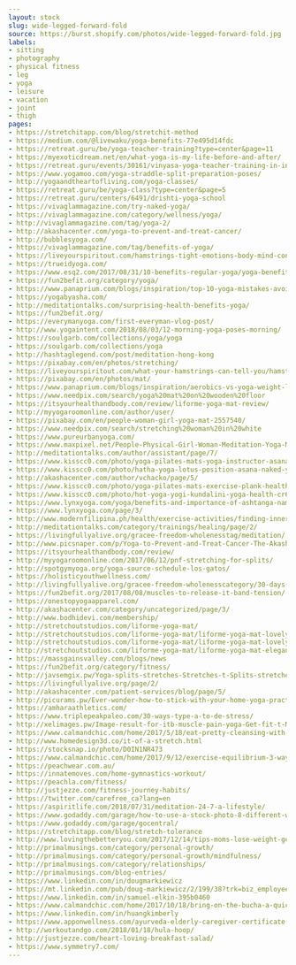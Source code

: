 ```yaml
---
layout: stock
slug: wide-legged-forward-fold
source: https://burst.shopify.com/photos/wide-legged-forward-fold.jpg
labels:
- sitting
- photography
- physical fitness
- leg
- yoga
- leisure
- vacation
- joint
- thigh
pages:
- https://stretchitapp.com/blog/stretchit-method
- https://medium.com/@livewaku/yoga-benefits-77e495d14fdc
- https://retreat.guru/be/yoga-teacher-training?type=center&page=11
- https://myexoticdream.net/en/what-yoga-is-my-life-before-and-after/
- https://retreat.guru/events/30161/vinyasa-yoga-teacher-training-in-india
- https://www.yogamoo.com/yoga-straddle-split-preparation-poses/
- http://yogaandtheartofliving.com/yoga-classes/
- https://retreat.guru/be/yoga-class?type=center&page=5
- https://retreat.guru/centers/6491/drishti-yoga-school
- https://vivaglammagazine.com/try-naked-yoga/
- https://vivaglammagazine.com/category/wellness/yoga/
- http://vivaglammagazine.com/tag/yoga-2/
- http://akashacenter.com/yoga-to-prevent-and-treat-cancer/
- http://bubblesyoga.com/
- https://vivaglammagazine.com/tag/benefits-of-yoga/
- https://liveyourspiritout.com/hamstrings-tight-emotions-body-mind-connection/
- https://trueidyoga.com/
- https://www.esq2.com/2017/08/31/10-benefits-regular-yoga/yoga-benefits2-2/
- https://fun2befit.org/category/yoga/
- https://www.panaprium.com/blogs/inspiration/top-10-yoga-mistakes-avoid-beginners
- https://yogabyasha.com/
- http://meditationtalks.com/surprising-health-benefits-yoga/
- https://fun2befit.org/
- https://everymanyoga.com/first-everyman-vlog-post/
- http://www.yogaintent.com/2018/08/03/12-morning-yoga-poses-morning/
- https://soulgarb.com/collections/yoga/yoga
- https://soulgarb.com/collections/yoga
- http://hashtaglegend.com/post/meditation-hong-kong
- https://pixabay.com/en/photos/stretching/
- https://liveyourspiritout.com/what-your-hamstrings-can-tell-you/hamstring/
- https://pixabay.com/en/photos/mat/
- https://www.panaprium.com/blogs/inspiration/aerobics-vs-yoga-weight-loss-choose
- https://www.needpix.com/search/yoga%20mat%20on%20wooden%20floor
- https://itsyourhealthandbody.com/review/liforme-yoga-mat-review/
- http://myyogaroomonline.com/author/user/
- https://pixabay.com/en/people-woman-girl-yoga-mat-2557540/
- https://www.needpix.com/search/stretching%20woman%20in%20white
- https://www.pureurbanyoga.com/
- https://www.maxpixel.net/People-Physical-Girl-Woman-Meditation-Yoga-Mat-2557540
- http://meditationtalks.com/author/assistant/page/7/
- https://www.kisscc0.com/photo/yoga-pilates-mats-yoga-instructor-asana-yoga-serie-ceb0wx/
- https://www.kisscc0.com/photo/hatha-yoga-lotus-position-asana-naked-yoga-health-2nxvbd/
- http://akashacenter.com/author/vchacko/page/5/
- https://www.kisscc0.com/photo/yoga-pilates-mats-exercise-plank-health-t2x2aj/
- https://www.kisscc0.com/photo/hot-yoga-yogi-kundalini-yoga-health-cr6384/
- https://www.lynxyoga.com/yoga/benefits-and-importance-of-ashtanga-namaskar-part-1/
- https://www.lynxyoga.com/page/3/
- http://www.modernfilipina.ph/health/exercise-activities/finding-inner-peace-amid-a-busy-city
- http://meditationtalks.com/category/trainings/healing/page/2/
- https://livingfullyalive.org/gracee-freedom-wholenesstag/meditation/
- http://www.picsnaper.com/p/Yoga-to-Prevent-and-Treat-Cancer-The-Akasha-Center-for-Integrative-Medicine-The-Akasha-Center-...
- https://itsyourhealthandbody.com/review/
- http://myyogaroomonline.com/2017/06/12/pnf-stretching-for-splits/
- http://spotgymyoga.org/yoga-source-schedule-los-gatos/
- https://holisticyouthwellness.com/
- http://livingfullyalive.org/gracee-freedom-wholenesscategory/30-days-of-victorious-emotions/
- https://fun2befit.org/2017/08/08/muscles-to-release-it-band-tension/
- https://onestopyogaapparel.com/
- http://akashacenter.com/category/uncategorized/page/3/
- http://www.bodhidevi.com/membership/
- http://stretchoutstudios.com/liforme-yoga-mat/
- http://stretchoutstudios.com/liforme-yoga-mat/liforme-yoga-mat-lovely-10-best-yoga-mats-liforme-yoga-mat/
- http://stretchoutstudios.com/liforme-yoga-mat/liforme-yoga-mat-lovely-liforme-liforme-yoga-mat/
- http://stretchoutstudios.com/liforme-yoga-mat/liforme-yoga-mat-elegant-liforme-evolve-mat-props-yoga-pinterest-liforme-yoga-mat/
- https://massgainsvalley.com/blogs/news
- https://fun2befit.org/category/fitness/
- http://javsemgix.pw/Yoga-splits-stretches-Stretches-t-Splits-stretches-Yoga.html
- https://livingfullyalive.org/page/2/
- http://akashacenter.com/patient-services/blog/page/5/
- http://picurams.pw/Ever-wonder-how-to-stick-with-your-home-yoga-practice-and-make-it.html
- https://amharaathletics.com/
- https://www.triplepeakpaleo.com/30-ways-type-a-to-de-stress/
- http://xelimages.pw/Image-result-for-itb-muscle-pain-yoga-Get-fit-t-Muscle-pain.html
- https://www.calmandchic.com/home/2017/5/18/eat-pretty-cleansing-with-cabala-juice
- http://www.homedesign3d.co/it-of-a-stretch.html
- https://stocksnap.io/photo/D0IN1NR473
- https://www.calmandchic.com/home/2017/9/12/exercise-equilibrium-3-ways-to-align-your-fitness-routine-to-your-personality
- https://peachwear.com.au/
- https://innatemoves.com/home-gymnastics-workout/
- https://peachla.com/fitness/
- http://justjezze.com/fitness-journey-habits/
- https://twitter.com/carefree_ca?lang=en
- https://aspiritlife.com/2018/07/31/meditation-24-7-a-lifestyle/
- https://www.godaddy.com/garage/how-to-use-a-stock-photo-8-different-ways/
- https://www.godaddy.com/garage/gocentral/
- https://stretchitapp.com/blog/stretch-tolerance
- http://www.lovingthebetteryou.com/2017/12/14/tips-moms-lose-weight-get-healthy-workout/
- http://primalmusings.com/category/personal-growth/
- http://primalmusings.com/category/personal-growth/mindfulness/
- http://primalmusings.com/category/relationships/
- http://primalmusings.com/blog-entries/
- https://www.linkedin.com/in/dougmarkiewicz
- https://mt.linkedin.com/pub/doug-markiewicz/2/199/38?trk=biz_employee_pub
- https://www.linkedin.com/in/samuel-elkin-395b0460
- https://www.calmandchic.com/home/2017/10/18/bring-on-the-bucha-a-quick-review-of-wild-tonic
- https://www.linkedin.com/in/huangkimberly
- https://www.apponwellness.com/ayurveda-elderly-caregiver-certificate-course-at-kaatsu-international-university-colombo-sri-lanka/
- http://workoutandgo.com/2018/01/18/hula-hoop/
- http://justjezze.com/heart-loving-breakfast-salad/
- https://www.symmetry7.com/
---
```


